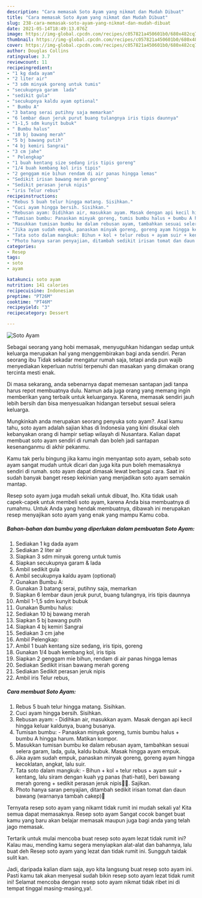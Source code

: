 ```yaml
---
description: "Cara memasak Soto Ayam yang nikmat dan Mudah Dibuat"
title: "Cara memasak Soto Ayam yang nikmat dan Mudah Dibuat"
slug: 238-cara-memasak-soto-ayam-yang-nikmat-dan-mudah-dibuat
date: 2021-05-14T18:49:13.076Z
image: https://img-global.cpcdn.com/recipes/c057821a450601b0/680x482cq70/soto-ayam-foto-resep-utama.jpg
thumbnail: https://img-global.cpcdn.com/recipes/c057821a450601b0/680x482cq70/soto-ayam-foto-resep-utama.jpg
cover: https://img-global.cpcdn.com/recipes/c057821a450601b0/680x482cq70/soto-ayam-foto-resep-utama.jpg
author: Douglas Collins
ratingvalue: 3.7
reviewcount: 11
recipeingredient:
- "1 kg dada ayam"
- "2 liter air"
- "3 sdm minyak goreng untuk tumis"
- "secukupnya garam  lada"
- "sedikit gula"
- "secukupnya kaldu ayam optional"
- " Bumbu A"
- "3 batang serai putihny saja memarkan"
- "6 lembar daun jeruk purut buang tulangnya iris tipis daunnya"
- "1-1,5 sdm kunyit bubuk"
- " Bumbu halus"
- "10 bj bawang merah"
- "5 bj bawang putih"
- "4 bj kemiri Sangrai"
- "3 cm jahe"
- " Pelengkap"
- "1 buah kentang size sedang iris tipis goreng"
- "1/4 buah kembang kol iris tipis"
- "2 genggam mie bihun rendam di air panas hingga lemas"
- "Sedikit irisan bawang merah goreng"
- "Sedikit perasan jeruk nipis"
- "iris Telur rebus"
recipeinstructions:
- "Rebus 5 buah telur hingga matang. Sisihkan."
- "Cuci ayam hingga bersih. Sisihkan."
- "Rebusan ayam: Didihkan air, masukkan ayam. Masak dengan api kecil hingga keluar kaldunya, buang busanya."
- "Tumisan bumbu: Panaskan minyak goreng, tumis bumbu halus + bumbu A hingga harum. Matikan kompor."
- "Masukkan tumisan bumbu ke dalam rebusan ayam, tambahkan sesuai selera garam, lada, gula, kaldu bubuk. Masak hingga ayam empuk."
- "Jika ayam sudah empuk, panaskan minyak goreng, goreng ayam hingga kecoklatan, angkat, lalu suir."
- "Tata soto dalam mangkuk: Bihun + kol + telur rebus + ayam suir + kentang, lalu siram dengan kuah yg panas (hati-hati), beri bawang merah goreng + sedikit perasan jeruk nipis🤤🤤. Sajikan."
- "Photo hanya saran penyajian, ditambah sedikit irisan tomat dan daun bawang (warnanya tambah cakep)🤩"
categories:
- Resep
tags:
- soto
- ayam

katakunci: soto ayam 
nutrition: 141 calories
recipecuisine: Indonesian
preptime: "PT26M"
cooktime: "PT46M"
recipeyield: "3"
recipecategory: Dessert

---
```



![Soto Ayam](https://img-global.cpcdn.com/recipes/c057821a450601b0/680x482cq70/soto-ayam-foto-resep-utama.jpg)

Sebagai seorang yang hobi memasak, menyuguhkan hidangan sedap untuk keluarga merupakan hal yang menggembirakan bagi anda sendiri. Peran seorang ibu Tidak sekadar mengatur rumah saja, tetapi anda pun wajib menyediakan keperluan nutrisi terpenuhi dan masakan yang dimakan orang tercinta mesti enak.

Di masa  sekarang, anda sebenarnya dapat memesan santapan jadi tanpa harus repot membuatnya dulu. Namun ada juga orang yang memang ingin memberikan yang terbaik untuk keluarganya. Karena, memasak sendiri jauh lebih bersih dan bisa menyesuaikan hidangan tersebut sesuai selera keluarga. 



Mungkinkah anda merupakan seorang penyuka soto ayam?. Asal kamu tahu, soto ayam adalah sajian khas di Indonesia yang kini disukai oleh kebanyakan orang di hampir setiap wilayah di Nusantara. Kalian dapat membuat soto ayam sendiri di rumah dan boleh jadi santapan kesenanganmu di akhir pekanmu.

Kamu tak perlu bingung jika kamu ingin menyantap soto ayam, sebab soto ayam sangat mudah untuk dicari dan juga kita pun boleh memasaknya sendiri di rumah. soto ayam dapat dimasak lewat berbagai cara. Saat ini sudah banyak banget resep kekinian yang menjadikan soto ayam semakin mantap.

Resep soto ayam juga mudah sekali untuk dibuat, lho. Kita tidak usah capek-capek untuk membeli soto ayam, karena Anda bisa membuatnya di rumahmu. Untuk Anda yang hendak membuatnya, dibawah ini merupakan resep menyajikan soto ayam yang enak yang mampu Kamu coba.

<!--inarticleads1-->

##### Bahan-bahan dan bumbu yang diperlukan dalam pembuatan Soto Ayam:

1. Sediakan 1 kg dada ayam
1. Sediakan 2 liter air
1. Siapkan 3 sdm minyak goreng untuk tumis
1. Siapkan secukupnya garam &amp; lada
1. Ambil sedikit gula
1. Ambil secukupnya kaldu ayam (optional)
1. Gunakan  Bumbu A:
1. Gunakan 3 batang serai, putihny saja, memarkan
1. Siapkan 6 lembar daun jeruk purut, buang tulangnya, iris tipis daunnya
1. Ambil 1-1,5 sdm kunyit bubuk
1. Gunakan  Bumbu halus:
1. Sediakan 10 bj bawang merah
1. Siapkan 5 bj bawang putih
1. Siapkan 4 bj kemiri Sangrai
1. Sediakan 3 cm jahe
1. Ambil  Pelengkap:
1. Ambil 1 buah kentang size sedang, iris tipis, goreng
1. Gunakan 1/4 buah kembang kol, iris tipis
1. Siapkan 2 genggam mie bihun, rendam di air panas hingga lemas
1. Sediakan Sedikit irisan bawang merah goreng
1. Sediakan Sedikit perasan jeruk nipis
1. Ambil iris Telur rebus,




<!--inarticleads2-->

##### Cara membuat Soto Ayam:

1. Rebus 5 buah telur hingga matang. Sisihkan.
1. Cuci ayam hingga bersih. Sisihkan.
1. Rebusan ayam: - Didihkan air, masukkan ayam. Masak dengan api kecil hingga keluar kaldunya, buang busanya.
1. Tumisan bumbu: - Panaskan minyak goreng, tumis bumbu halus + bumbu A hingga harum. Matikan kompor.
1. Masukkan tumisan bumbu ke dalam rebusan ayam, tambahkan sesuai selera garam, lada, gula, kaldu bubuk. Masak hingga ayam empuk.
1. Jika ayam sudah empuk, panaskan minyak goreng, goreng ayam hingga kecoklatan, angkat, lalu suir.
1. Tata soto dalam mangkuk: - Bihun + kol + telur rebus + ayam suir + kentang, lalu siram dengan kuah yg panas (hati-hati), beri bawang merah goreng + sedikit perasan jeruk nipis🤤🤤. Sajikan.
1. Photo hanya saran penyajian, ditambah sedikit irisan tomat dan daun bawang (warnanya tambah cakep)🤩




Ternyata resep soto ayam yang nikamt tidak rumit ini mudah sekali ya! Kita semua dapat memasaknya. Resep soto ayam Sangat cocok banget buat kamu yang baru akan belajar memasak maupun juga bagi anda yang telah jago memasak.

Tertarik untuk mulai mencoba buat resep soto ayam lezat tidak rumit ini? Kalau mau, mending kamu segera menyiapkan alat-alat dan bahannya, lalu buat deh Resep soto ayam yang lezat dan tidak rumit ini. Sungguh taidak sulit kan. 

Jadi, daripada kalian diam saja, ayo kita langsung buat resep soto ayam ini. Pasti kamu tak akan menyesal sudah bikin resep soto ayam lezat tidak rumit ini! Selamat mencoba dengan resep soto ayam nikmat tidak ribet ini di tempat tinggal masing-masing,ya!.

